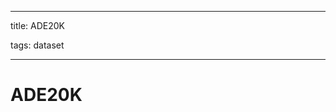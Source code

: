 
---

title: ADE20K

tags: dataset 

---

# ADE20K
























































